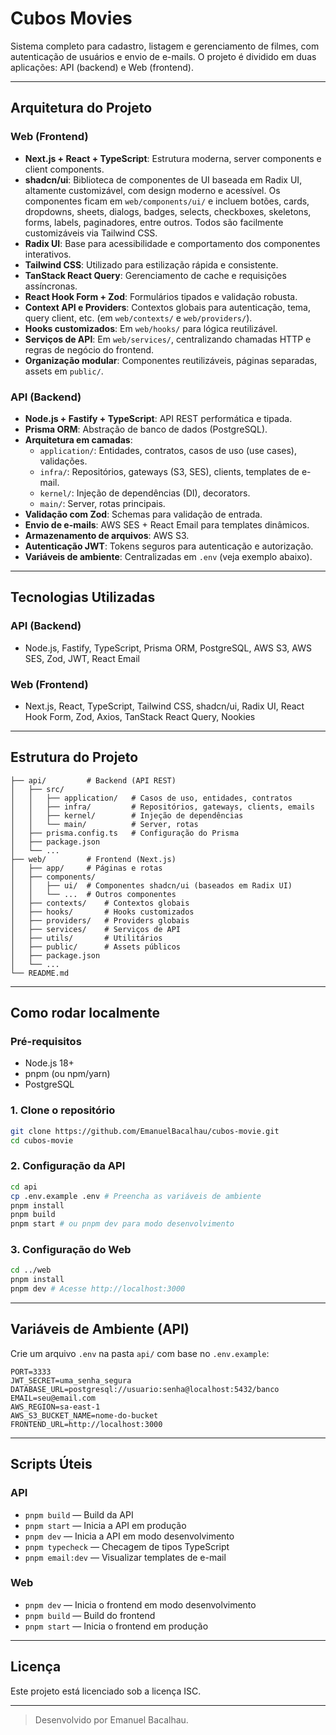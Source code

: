 # Cubos Movies

Sistema completo para cadastro, listagem e gerenciamento de filmes, com autenticação de usuários e envio de e-mails. O projeto é dividido em duas aplicações: API (backend) e Web (frontend).

---

## Arquitetura do Projeto

### Web (Frontend)
- **Next.js + React + TypeScript**: Estrutura moderna, server components e client components.
- **shadcn/ui**: Biblioteca de componentes de UI baseada em Radix UI, altamente customizável, com design moderno e acessível. Os componentes ficam em `web/components/ui/` e incluem botões, cards, dropdowns, sheets, dialogs, badges, selects, checkboxes, skeletons, forms, labels, paginadores, entre outros. Todos são facilmente customizáveis via Tailwind CSS.
- **Radix UI**: Base para acessibilidade e comportamento dos componentes interativos.
- **Tailwind CSS**: Utilizado para estilização rápida e consistente.
- **TanStack React Query**: Gerenciamento de cache e requisições assíncronas.
- **React Hook Form + Zod**: Formulários tipados e validação robusta.
- **Context API e Providers**: Contextos globais para autenticação, tema, query client, etc. (em `web/contexts/` e `web/providers/`).
- **Hooks customizados**: Em `web/hooks/` para lógica reutilizável.
- **Serviços de API**: Em `web/services/`, centralizando chamadas HTTP e regras de negócio do frontend.
- **Organização modular**: Componentes reutilizáveis, páginas separadas, assets em `public/`.

### API (Backend)
- **Node.js + Fastify + TypeScript**: API REST performática e tipada.
- **Prisma ORM**: Abstração de banco de dados (PostgreSQL).
- **Arquitetura em camadas**:
  - `application/`: Entidades, contratos, casos de uso (use cases), validações.
  - `infra/`: Repositórios, gateways (S3, SES), clients, templates de e-mail.
  - `kernel/`: Injeção de dependências (DI), decorators.
  - `main/`: Server, rotas principais.
- **Validação com Zod**: Schemas para validação de entrada.
- **Envio de e-mails**: AWS SES + React Email para templates dinâmicos.
- **Armazenamento de arquivos**: AWS S3.
- **Autenticação JWT**: Tokens seguros para autenticação e autorização.
- **Variáveis de ambiente**: Centralizadas em `.env` (veja exemplo abaixo).

---

## Tecnologias Utilizadas

### API (Backend)
- Node.js, Fastify, TypeScript, Prisma ORM, PostgreSQL, AWS S3, AWS SES, Zod, JWT, React Email

### Web (Frontend)
- Next.js, React, TypeScript, Tailwind CSS, shadcn/ui, Radix UI, React Hook Form, Zod, Axios, TanStack React Query, Nookies

---

## Estrutura do Projeto

```
├── api/         # Backend (API REST)
│   ├── src/
│   │   ├── application/   # Casos de uso, entidades, contratos
│   │   ├── infra/         # Repositórios, gateways, clients, emails
│   │   ├── kernel/        # Injeção de dependências
│   │   └── main/          # Server, rotas
│   ├── prisma.config.ts   # Configuração do Prisma
│   ├── package.json
│   └── ...
├── web/         # Frontend (Next.js)
│   ├── app/     # Páginas e rotas
│   ├── components/
│   │   ├── ui/  # Componentes shadcn/ui (baseados em Radix UI)
│   │   └── ...  # Outros componentes
│   ├── contexts/    # Contextos globais
│   ├── hooks/       # Hooks customizados
│   ├── providers/   # Providers globais
│   ├── services/    # Serviços de API
│   ├── utils/       # Utilitários
│   ├── public/      # Assets públicos
│   ├── package.json
│   └── ...
└── README.md
```

---

## Como rodar localmente

### Pré-requisitos
- Node.js 18+
- pnpm (ou npm/yarn)
- PostgreSQL

### 1. Clone o repositório
```bash
git clone https://github.com/EmanuelBacalhau/cubos-movie.git
cd cubos-movie
```

### 2. Configuração da API
```bash
cd api
cp .env.example .env # Preencha as variáveis de ambiente
pnpm install
pnpm build
pnpm start # ou pnpm dev para modo desenvolvimento
```

### 3. Configuração do Web
```bash
cd ../web
pnpm install
pnpm dev # Acesse http://localhost:3000
```

---

## Variáveis de Ambiente (API)
Crie um arquivo `.env` na pasta `api/` com base no `.env.example`:

```
PORT=3333
JWT_SECRET=uma_senha_segura
DATABASE_URL=postgresql://usuario:senha@localhost:5432/banco
EMAIL=seu@email.com
AWS_REGION=sa-east-1
AWS_S3_BUCKET_NAME=nome-do-bucket
FRONTEND_URL=http://localhost:3000
```

---

## Scripts Úteis

### API
- `pnpm build` — Build da API
- `pnpm start` — Inicia a API em produção
- `pnpm dev` — Inicia a API em modo desenvolvimento
- `pnpm typecheck` — Checagem de tipos TypeScript
- `pnpm email:dev` — Visualizar templates de e-mail

### Web
- `pnpm dev` — Inicia o frontend em modo desenvolvimento
- `pnpm build` — Build do frontend
- `pnpm start` — Inicia o frontend em produção

---

## Licença

Este projeto está licenciado sob a licença ISC.

---

> Desenvolvido por Emanuel Bacalhau.
